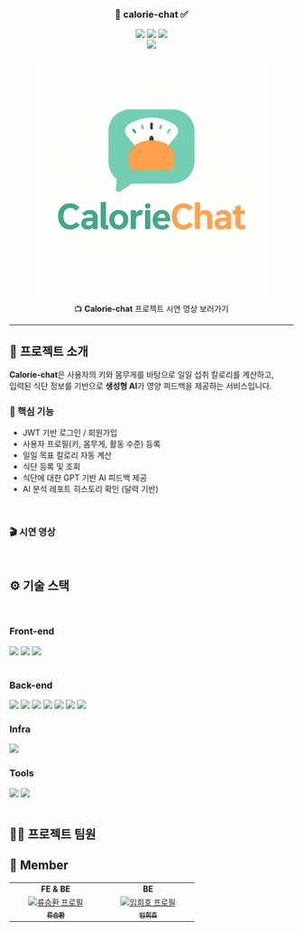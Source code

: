 <div align="center">

<!-- logo -->

### 🥗 calorie-chat ✅

[<img src="https://img.shields.io/badge/-readme.md-important?style=flat&logo=google-chrome&logoColor=white" />]() 
[<img src="https://img.shields.io/badge/-tech blog-blue?style=flat&logo=google-chrome&logoColor=white" />]() 
[<img src="https://img.shields.io/badge/release-v0.0.0-yellow?style=flat&logo=google-chrome&logoColor=white" />]()  
[<img src="https://img.shields.io/badge/프로젝트 기간-2025.05.15~2025.06.20-green?style=flat&logo=&logoColor=white" />]()

<br/>

<a href="https://www.youtube.com/watch?v=26vgIP5YOt8" target="_blank">
  <img src="https://github.com/hiho1010/calorie-chat/blob/main/src/main/resources/static/img/calorie_chat_logo.png" width="400" alt="Calorie-chat 유튜브 데모 영상">
</a>

<br/>

📺 <strong>Calorie-chat</strong> 프로젝트 시연 영상 보러가기

</div>

---

## 📝 프로젝트 소개

**Calorie-chat**은 사용자의 키와 몸무게를 바탕으로 일일 섭취 칼로리를 계산하고,  
입력된 식단 정보를 기반으로 **생성형 AI**가 영양 피드백을 제공하는 서비스입니다.

### 🚀 핵심 기능
- JWT 기반 로그인 / 회원가입
- 사용자 프로필(키, 몸무게, 활동 수준) 등록
- 일일 목표 칼로리 자동 계산
- 식단 등록 및 조회
- 식단에 대한 GPT 기반 AI 피드백 제공
- AI 분석 레포트 히스토리 확인 (달력 기반)

<br/>

### 🎬 시연 영상






<br />

## ⚙ 기술 스택
<br />

### Front-end
<div>
<img src="https://github.com/yewon-Noh/readme-template/blob/main/skills/Thymeleaf.png?raw=true" width="80">
<img src="https://github.com/yewon-Noh/readme-template/blob/main/skills/Bootstrap.png?raw=true" width="80">
  <img src="https://github.com/yewon-Noh/readme-template/blob/main/skills/HTMLCSS.png?raw=true" width="80">
</div>

<br />

### Back-end
<div>
<img src="https://github.com/yewon-Noh/readme-template/blob/main/skills/Java.png?raw=true" width="80">
<img src="https://github.com/yewon-Noh/readme-template/blob/main/skills/SpringBoot.png?raw=true" width="80">
<img src="https://github.com/yewon-Noh/readme-template/blob/main/skills/Swagger.png?raw=true" width="80">
<img src="https://github.com/yewon-Noh/readme-template/blob/main/skills/Mysql.png?raw=true" width="80">
<img src="https://github.com/yewon-Noh/readme-template/blob/main/skills/AWSRDS.png?raw=true" width="80">
<img src="https://github.com/yewon-Noh/readme-template/blob/main/skills/SpringSecurity.png?raw=true" width="80">
<img src="https://github.com/user-attachments/assets/c0eaa444-79a6-4c30-a506-e7480cbd60d7" width="80">
</div>

### Infra
<div>
<img src="https://github.com/yewon-Noh/readme-template/blob/main/skills/AWSEC2.png?raw=true" width="80">
</div>

### Tools
<div>
<img src="https://github.com/yewon-Noh/readme-template/blob/main/skills/Github.png?raw=true" width="80">
<img src="https://github.com/yewon-Noh/readme-template/blob/main/skills/Notion.png?raw=true" width="80">
</div>



<br />

## 💁‍♂️ 프로젝트 팀원
## 👻 Member

<table>
  <tr>
    <td align="center"><strong>FE & BE</strong></td>
    <td align="center"><strong>BE</strong></td>
  </tr>
  <tr>
    <td align="center" width="150px">
      <a href="https://github.com/Federico-15">
        <img src="https://github.com/user-attachments/assets/0c559a2c-883b-4c5c-b07c-2578c26e2eaa" width="100px;" alt="류승환 프로필"/><br />
        <sub><b>류승환</b></sub>
      </a>
    </td>
    <td align="center" width="150px">
      <a href="깃허브 링크">
        <img src="https://github.com/user-attachments/assets/c166f20b-768e-4392-a44f-73ccfe9f926a" width="100px;" alt="임희호 프로필"/><br />
        <sub><b>임희호</b></sub>
      </a>
    </td>
  </tr>
</table>

